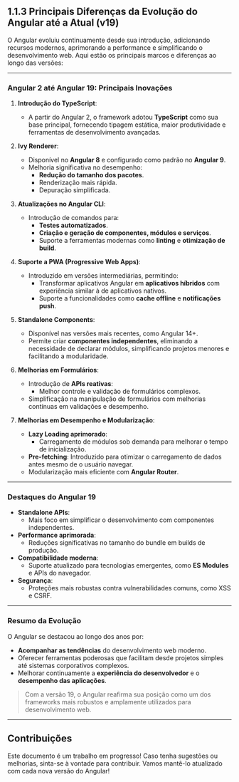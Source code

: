 ## 1.1.3 Principais Diferenças da Evolução do Angular até a Atual (v19)

O Angular evoluiu continuamente desde sua introdução, adicionando recursos modernos, aprimorando a performance e simplificando o desenvolvimento web. Aqui estão os principais marcos e diferenças ao longo das versões:

---

### **Angular 2 até Angular 19: Principais Inovações**

1. **Introdução do TypeScript**:
   - A partir do Angular 2, o framework adotou **TypeScript** como sua base principal, fornecendo tipagem estática, maior produtividade e ferramentas de desenvolvimento avançadas.

2. **Ivy Renderer**:
   - Disponível no **Angular 8** e configurado como padrão no **Angular 9**.
   - Melhoria significativa no desempenho:
     - **Redução do tamanho dos pacotes**.
     - Renderização mais rápida.
     - Depuração simplificada.

3. **Atualizações no Angular CLI**:
   - Introdução de comandos para:
     - **Testes automatizados**.
     - **Criação e geração de componentes, módulos e serviços**.
     - Suporte a ferramentas modernas como **linting** e **otimização de build**.

4. **Suporte a PWA (Progressive Web Apps)**:
   - Introduzido em versões intermediárias, permitindo:
     - Transformar aplicativos Angular em **aplicativos híbridos** com experiência similar à de aplicativos nativos.
     - Suporte a funcionalidades como **cache offline** e **notificações push**.

5. **Standalone Components**:
   - Disponível nas versões mais recentes, como Angular 14+.
   - Permite criar **componentes independentes**, eliminando a necessidade de declarar módulos, simplificando projetos menores e facilitando a modularidade.

6. **Melhorias em Formulários**:
   - Introdução de **APIs reativas**:
     - Melhor controle e validação de formulários complexos.
   - Simplificação na manipulação de formulários com melhorias contínuas em validações e desempenho.

7. **Melhorias em Desempenho e Modularização**:
   - **Lazy Loading aprimorado**:
     - Carregamento de módulos sob demanda para melhorar o tempo de inicialização.
   - **Pre-fetching**: Introduzido para otimizar o carregamento de dados antes mesmo de o usuário navegar.
   - Modularização mais eficiente com **Angular Router**.

---

### **Destaques do Angular 19**
- **Standalone APIs**:
  - Mais foco em simplificar o desenvolvimento com componentes independentes.
- **Performance aprimorada**:
  - Reduções significativas no tamanho do bundle em builds de produção.
- **Compatibilidade moderna**:
  - Suporte atualizado para tecnologias emergentes, como **ES Modules** e APIs do navegador.
- **Segurança**:
  - Proteções mais robustas contra vulnerabilidades comuns, como XSS e CSRF.

---

### **Resumo da Evolução**
O Angular se destacou ao longo dos anos por:
- **Acompanhar as tendências** do desenvolvimento web moderno.
- Oferecer ferramentas poderosas que facilitam desde projetos simples até sistemas corporativos complexos.
- Melhorar continuamente a **experiência do desenvolvedor** e o **desempenho das aplicações**.

> Com a versão 19, o Angular reafirma sua posição como um dos frameworks mais robustos e amplamente utilizados para desenvolvimento web.

---

## **Contribuições**
Este documento é um trabalho em progresso! Caso tenha sugestões ou melhorias, sinta-se à vontade para contribuir. Vamos mantê-lo atualizado com cada nova versão do Angular!
